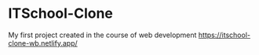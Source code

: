 # ITSchool-Clone
My first project  created in the course of web development
https://itschool-clone-wb.netlify.app/
